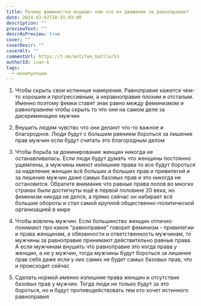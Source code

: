 ```yaml
---
title: Почему феминистки внушают нам что их движение за равноправие?
date: 2024-03-02T20:55-03:00
description: ""
previewText: ""
descrAsPreview: true
cover: ""
coverDescr: ""
coverAlt: ""
commentUrl: https://t.me/antifem_battle/53
authorId: ivan-k
tags:
  - манипуляции
---
```

1. Чтобы скрыть свои истинные намерения. Равноправие кажется чем-то хорошим и прогрессивным, а неравноправие плохим и отсталым. Именно поэтому фемки ставят знак равно между феминизмом и равноправием чтобы скрыть то что они на самом деле за дискриминацию мужчин

2. Внушить людям чувство что они делают что-то важное и благородное. Люди будут с большим рвением бороться за лишение прав мужчин если будут считать это благородным делом

3. Чтобы борьба за доминирование женщин никогда не останавливалась. Если люди будут думать что женщины постоянно ущемлены, а мужчины имеют излишние права то все будут бороться за наделение женщин всё больших и больших прав и привилегий и за лишение мужчин даже самых базовых прав и это никогда не остановится. Обратите внимание что равные права полов во многих странах были достигнуты ещё в первой половине 20 века, но феминизм никуда не делся, а прямо сейчас он набирает всё большие обороты и стал самой крупной общественно-политической организацией в мире

4. Чтобы вовлечь мужчин. Если большинство женщин отлично понимают про какое “равноправие” говорит феминизм - привилегии и права женщинам, а обязанности и ответственность мужчинам, то мужчины за равноправие принимают действительно равные права. А если мужчинам внушить что равноправие это когда права у женщин, а не у мужчин, тогда мужчины будут бороться за лишение прав себя даже если у них самих не будет самых базовых прав, что и происходит сейчас

5. Сделать нормой именно излишние права женщин и отсутствие базовых прав у мужчин. Тогда люди не только будут за это бороться, но и будут противодействовать тем кто хочет истинного равноправия
